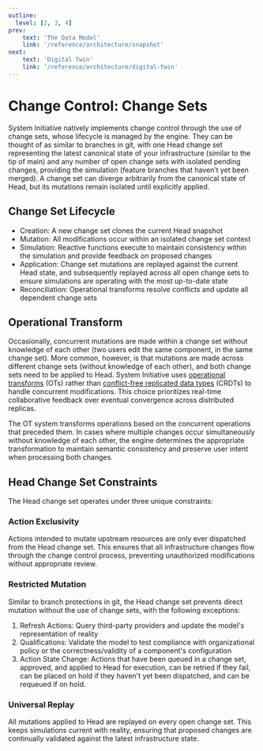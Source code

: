```yaml
---
outline:
  level: [2, 3, 4]
prev:
    text: 'The Data Model'
    link: '/reference/architecture/snapshot'
next:
    text: 'Digital Twin'
    link: '/reference/architecture/digital-twin'
---
```


# Change Control: Change Sets

System Initiative natively implements change control through the use of change sets, whose lifecycle is managed by the engine.  They can be thought of as similar to branches in git, with one Head change set representing the latest canonical state of your infrastructure (similar to the tip of main) and any number of open change sets with isolated pending changes, providing the simulation (feature branches that haven’t yet been merged).  A change set can diverge arbitrarily from the canonical state of Head, but its mutations remain isolated until explicitly applied.

## Change Set Lifecycle

- Creation: A new change set clones the current Head snapshot
- Mutation: All modifications occur within an isolated change set context
- Simulation: Reactive functions execute to maintain consistency within the simulation and provide feedback on proposed changes
- Application: Change set mutations are replayed against the current Head state, and subsequently replayed across all open change sets to ensure simulations are operating with the most up-to-date state
- Reconciliation: Operational transforms resolve conflicts and update all dependent change sets

## Operational Transform

Occasionally, concurrent mutations are made within a change set without knowledge of each other (two users edit the same component, in the same change set). More common, however, is that mutations are made across different change sets (without knowledge of each other), and both change sets need to be applied to Head. System Initiative uses [operational transforms](https://en.wikipedia.org/wiki/Operational_transformation) (OTs) rather than [conflict-free replicated data types](https://en.wikipedia.org/wiki/Conflict-free_replicated_data_type) (CRDTs) to handle concurrent modifications. This choice prioritizes real-time collaborative feedback over eventual convergence across distributed replicas.

The OT system transforms operations based on the concurrent operations that preceded them. In cases where multiple changes occur simultaneously without knowledge of each other, the engine determines the appropriate transformation to maintain semantic consistency and preserve user intent when processing both changes.

## Head Change Set Constraints

The Head change set operates under three unique constraints:

### Action Exclusivity

Actions intended to mutate upstream resources are only ever dispatched from the Head change set. This ensures that all infrastructure changes flow through the change control process, preventing unauthorized modifications without appropriate review.  

### Restricted Mutation

Similar to branch protections in git, the Head change set prevents direct mutation without the use of change sets, with the following exceptions:

1. Refresh Actions: Query third-party providers and update the model's representation of reality
2. Qualifications: Validate the model to test compliance with organizational policy or the correctness/validity of a component's configuration
3. Action State Change: Actions that have been queued in a change set, approved, and applied to Head for execution, can be retried if they fail, can be placed on hold if they haven't yet been dispatched, and can be requeued if on hold.

### Universal Replay

All mutations applied to Head are replayed on every open change set. This keeps simulations current with reality, ensuring that proposed changes are continually validated against the latest infrastructure state.
